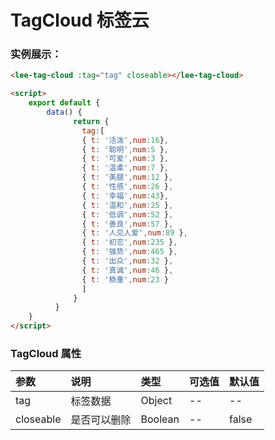 # TagCloud 标签云

### 实例展示：
<div class="leeblock">
    <div class="leesource">
      <lee-tag-cloud :tag="tag" closeable></lee-tag-cloud>
    </div>
<lee-code>
    
```html
<lee-tag-cloud :tag="tag" closeable></lee-tag-cloud>
```
```html
<script>
    export default {
        data() {
              return {
                tag:[
                { t: '活泼',num:16},
                { t: '聪明',num:5 },
                { t: '可爱',num:3 },
                { t: '温柔',num:7 },
                { t: '美腿',num:12 },
                { t: '性感',num:26 },
                { t: '幸福',num:43},
                { t: '温和',num:25 },
                { t: '低调',num:52 },
                { t: '善良',num:57 },
                { t: '人见人爱',num:89 },
                { t: '初恋',num:235 },
                { t: '强势',num:465 },
                { t: '出众',num:32 },
                { t: '真诚',num:46 },
                { t: '稳重',num:23 }
                ]
              }
          }
    }
</script>
```
</lee-code>
</div>

### TagCloud 属性

参数|说明|类型|可选值|默认值
:------|:------|:------|:------|:------
tag|标签数据|Object|--|--
closeable|是否可以删除|Boolean|--|false
<script>
    export default {
        data() {
              return {
                tag:[
                { t: '活泼',num:16},
                { t: '聪明',num:5 },
                { t: '可爱',num:3 },
                { t: '温柔',num:7 },
                { t: '美腿',num:12 },
                { t: '性感',num:26 },
                { t: '幸福',num:43},
                { t: '温和',num:25 },
                { t: '低调',num:52 },
                { t: '善良',num:57 },
                { t: '人见人爱',num:89 },
                { t: '初恋',num:235 },
                { t: '强势',num:465 },
                { t: '出众',num:32 },
                { t: '真诚',num:46 },
                { t: '稳重',num:23 }
                ]
              }
          }
    }
</script>
<style scoped>
.leesource{background:floralwhite }
</style>